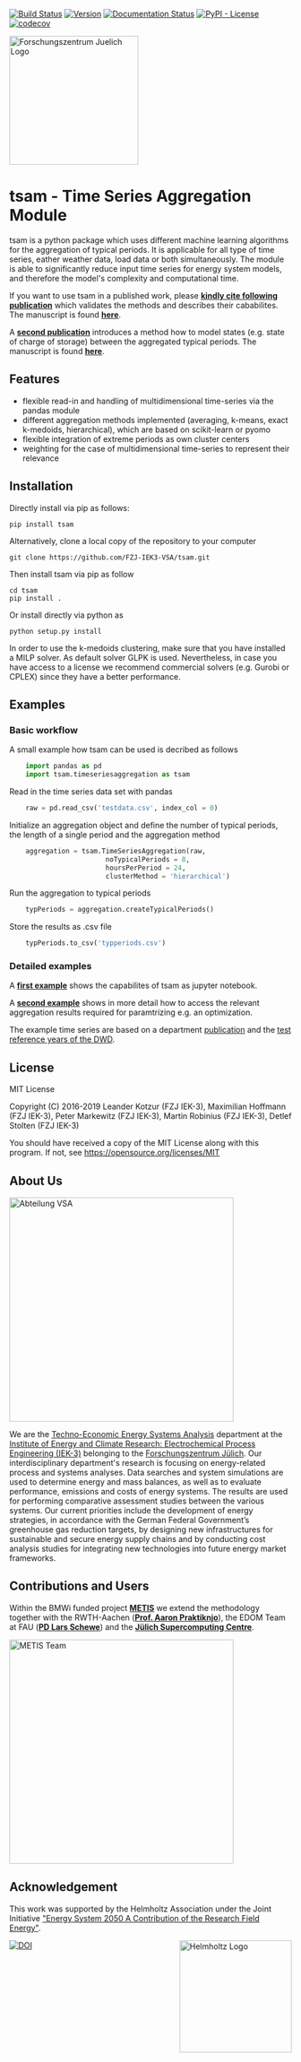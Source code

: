 ﻿[![Build Status](https://travis-ci.com/FZJ-IEK3-VSA/tsam.svg?branch=master)](https://travis-ci.com/FZJ-IEK3-VSA/tsam) [![Version](https://img.shields.io/pypi/v/tsam.svg)](https://pypi.python.org/pypi/tsam) [![Documentation Status](https://readthedocs.org/projects/tsam/badge/?version=latest)](https://tsam.readthedocs.io/en/latest/) [![PyPI - License](https://img.shields.io/pypi/l/tsam)]((https://github.com/FZJ-IEK3-VSA/tsam/blob/master/LICENSE.txt)) [![codecov](https://codecov.io/gh/FZJ-IEK3-VSA/tsam/branch/master/graph/badge.svg)](https://codecov.io/gh/FZJ-IEK3-VSA/tsam)

<a href="https://www.fz-juelich.de/iek/iek-3/EN/Forschung/_Process-and-System-Analysis/_node.html"><img src="https://www.fz-juelich.de/SharedDocs/Bilder/IBG/IBG-3/DE/Plant-soil-atmosphere%20exchange%20processes/INPLAMINT%20(BONARES)/Bild3.jpg?__blob=poster" alt="Forschungszentrum Juelich Logo" width="230px"></a> 

# tsam - Time Series Aggregation Module
tsam is a python package which uses different machine learning algorithms for the aggregation of typical periods. It is applicable for all type of time series, eather weather data, load data or both simultaneously. The module is able to significantly reduce input time series for energy system models, and therefore the model's complexity and computational time. 


If you want to use tsam in a published work, please [**kindly cite following publication**](https://www.sciencedirect.com/science/article/pii/S0960148117309783) which validates the methods and describes their cababilites. The manuscript is found [**here**](https://arxiv.org/abs/1708.00420). 

A [**second publication**](https://www.sciencedirect.com/science/article/pii/S0306261918300242) introduces a method how to model states (e.g. state of charge of storage) between the aggregated typical periods. The manuscript is found [**here**](https://arxiv.org/abs/1710.07593).

## Features
* flexible read-in and handling of multidimensional time-series via the pandas module
* different aggregation methods implemented (averaging, k-means, exact k-medoids, hierarchical), which are based on scikit-learn or pyomo
* flexible integration of extreme periods as own cluster centers
* weighting for the case of multidimensional time-series to represent their relevance


## Installation
Directly install via pip as follows:

	pip install tsam

Alternatively, clone a local copy of the repository to your computer

	git clone https://github.com/FZJ-IEK3-VSA/tsam.git
	
Then install tsam via pip as follow
	
	cd tsam
	pip install . 
	
Or install directly via python as 

	python setup.py install
	
In order to use the k-medoids clustering, make sure that you have installed a MILP solver. As default solver GLPK is used. Nevertheless, in case you have access to a license we recommend commercial solvers (e.g. Gurobi or CPLEX) since they have a better performance.
	
	
## Examples

### Basic workflow

A small example how tsam can be used is decribed as follows
```python
	import pandas as pd
	import tsam.timeseriesaggregation as tsam
```


Read in the time series data set with pandas
```python
	raw = pd.read_csv('testdata.csv', index_col = 0)
```

Initialize an aggregation object and define the number of typical periods, the length of a single period and the aggregation method
```python
	aggregation = tsam.TimeSeriesAggregation(raw, 
						noTypicalPeriods = 8, 
						hoursPerPeriod = 24, 
						clusterMethod = 'hierarchical')
```

Run the aggregation to typical periods
```python
	typPeriods = aggregation.createTypicalPeriods()
```

Store the results as .csv file
	
```python
	typPeriods.to_csv('typperiods.csv')
```

### Detailed examples

A [**first example**](/examples/aggregation_example.ipynb) shows the capabilites of tsam as jupyter notebook. 

A [**second example**](/examples/aggregation_optiinput.ipynb) shows in more detail how to access the relevant aggregation results required for paramtrizing e.g. an optimization.

The example time series are based on a department [publication](https://www.mdpi.com/1996-1073/10/3/361) and the [test reference years of the DWD](https://www.dwd.de/DE/leistungen/testreferenzjahre/testreferenzjahre.html).

## License

MIT License

Copyright (C) 2016-2019 Leander Kotzur (FZJ IEK-3), Maximilian Hoffmann (FZJ IEK-3), Peter Markewitz (FZJ IEK-3), Martin Robinius (FZJ IEK-3), Detlef Stolten (FZJ IEK-3)

You should have received a copy of the MIT License along with this program.
If not, see https://opensource.org/licenses/MIT

## About Us 
<a href="http://www.fz-juelich.de/iek/iek-3/EN/Forschung/_Process-and-System-Analysis/_node.html"><img src="https://www.fz-juelich.de/SharedDocs/Bilder/IEK/IEK-3/Abteilungen2015/VSA_DepartmentPicture_2019-02-04_459x244_2480x1317.jpg?__blob=normal" width="400px" alt="Abteilung VSA"></a> 

We are the [Techno-Economic Energy Systems Analysis](https://www.fz-juelich.de/iek/iek-3/EN/Forschung/_Process-and-System-Analysis/_node.html) department at the [Institute of Energy and Climate Research: Electrochemical Process Engineering (IEK-3)](https://www.fz-juelich.de/iek/iek-3/EN/Home/home_node.html) belonging to the [Forschungszentrum Jülich](https://www.fz-juelich.de/). Our interdisciplinary department's research is focusing on energy-related process and systems analyses. Data searches and system simulations are used to determine energy and mass balances, as well as to evaluate performance, emissions and costs of energy systems. The results are used for performing comparative assessment studies between the various systems. Our current priorities include the development of energy strategies, in accordance with the German Federal Government’s greenhouse gas reduction targets, by designing new infrastructures for sustainable and secure energy supply chains and by conducting cost analysis studies for integrating new technologies into future energy market frameworks.

## Contributions and Users

Within the BMWi funded project [**METIS**](http://www.metis-platform.net/) we extend the methodology together with the RWTH-Aachen ([**Prof. Aaron Praktiknjo**](https://www.wiwi.rwth-aachen.de/cms/Wirtschaftswissenschaften/Die-Fakultaet/Institute-und-Lehrstuehle/Professoren/~jgfr/Praktiknjo-Aaron/?allou=1&lidx=1)), the EDOM Team at FAU ([**PD Lars Schewe**](https://www.mso.math.fau.de/de/edom/team/schewe-lars/dr-lars-schewe/)) and the [**Jülich Supercomputing Centre**](https://www.fz-juelich.de/ias/jsc/DE/Home/home_node.html).

<a href="http://www.metis-platform.net/"><img src="http://www.metis-platform.net/metis-platform/DE/_Documents/Pictures/projectTeamAtKickOffMeeting_640x338.jpg?__blob=normal" alt="METIS Team" width="400px" style="float:center"></a> 


## Acknowledgement

This work was supported by the Helmholtz Association under the Joint Initiative ["Energy System 2050   A Contribution of the Research Field Energy"](https://www.helmholtz.de/en/research/energy/energy_system_2050/).

<a href="https://www.helmholtz.de/en/"><img src="https://www.helmholtz.de/fileadmin/user_upload/05_aktuelles/Marke_Design/logos/HG_LOGO_S_ENG_RGB.jpg" alt="Helmholtz Logo" width="200px" style="float:right"></a>


[![DOI](https://zenodo.org/badge/DOI/10.5281/zenodo.597956.svg)](https://doi.org/10.5281/zenodo.597956)
